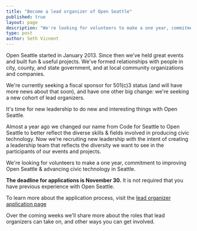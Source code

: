 ```yaml
---
title: "Become a lead organizer of Open Seattle"
published: true
layout: page
description: "We're looking for volunteers to make a one year, commitment to improving Open Seattle & advancing civic technology in Seattle."
type: post
author: Seth Vicnent
---
```



Open Seattle started in January 2013. Since then we've held great events and built fun & useful projects. We've formed relationships with people in city, county, and state government, and at local community organizations and companies.

We're currently seeking a fiscal sponsor for 501(c)3 status (and will have more news about that soon), and have one other big change: we're seeking a new cohort of lead organizers.

It's time for new leadership to do new and interesting things with Open Seattle.

Almost a year ago we changed our name from Code for Seattle to Open Seattle to better reflect the diverse skills & fields involved in producing civic technology. Now we're recruiting new leadership with the intent of creating a leadership team that reflects the diversity we want to see in the participants of our events and projects. 

We're looking for volunteers to make a one year, commitment to improving Open Seattle & advancing civic technology in Seattle.

**The deadline for applications is November 30.** It is not required that you have previous experience with Open Seattle. 

To learn more about the application process, visit the [lead organizer application page](http://openseattle.org/lead-organizer-application/)

Over the coming weeks we'll share more about the roles that lead organizers can take on, and other ways you can get involved.
